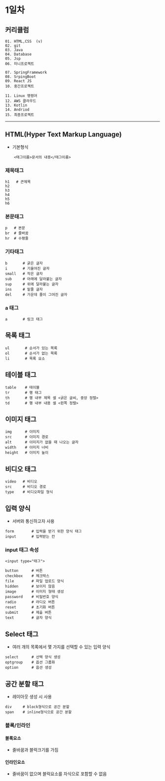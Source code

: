 # 1일차

## 커리큘럼
```
01. HTML,CSS  (v)
02. git
03. Java
04. Database
05. Jsp
06. 미니프로젝트

07. SpringFramework
08. SrpingBoot
09. React JS
10. 중간프로젝트

11. Linux 명령어
12. AWS 클라우드
13. Kotlin
14. Andriod
15. 최종프로젝트
```

---

## HTML(Hyper Text Markup Language)
+ 기본형식
```
    <태그이름>문서의 내용</태그이름>
```

### 제목태그
```
h1   # 큰제목
h2
h3
h4
h5
h6
```

### 본문태그
```
p   # 본문
br  # 줄바꿈 
hr  # 수평줄
```

### 기타태그
```
b       # 굵은 글자
i       # 기울어진 글자
small   # 작은 글자
sub     # 아래에 달라붙는 글자
sup     # 위에 달라붙는 글자
ins     # 밑줄 글자
del     # 가운데 줄이 그어진 글자
```

### a 태그
```
a       # 링크 태그
```

## 목록 태그
```
ul       # 순서가 있는 목록
ol       # 순서가 없는 목록
li       # 목록 요소
```

## 테이블 태그
```
table    # 테이블
tr       # 행 태그
th       # 행 내부 제목 셀 <굵은 글씨, 중앙 정렬>
td       # 행 내부 내용 셀 <왼쪽 정렬>
```

## 이미지 태그
```
img      # 이미지
src      # 이미지 경로
alt      # 이미지가 없을 때 나오는 글자
width    # 이미지 너비
height   # 이미지 높이
```

## 비디오 태그
```
video   # 비디오
src     # 비디오 경로
type    # 비디오파일 형식
```

## 입력 양식
+ 서버와 통신하고자 사용
```
form        # 입력을 받기 위한 양식 태그
input       # 입력받는 칸
```
### input 태그 속성
```
<input type="태그">

button      # 버튼
checkbox    # 체크박스
file        # 파일 업로드 양식
hidden      # 보이지 않음
image       # 이미지 형태 생성
password    # 비밀번호 양식
radio       # 라디오 버튼
reset       # 초기화 버튼
submit      # 제출 버튼
text        # 글자 양식
```

## Select 태그
+ 여러 개의 목록에서 몇 가지를 선택할 수 있는 입력 양식
```
select      # 선택 양식 생성
optgroup    # 옵션 그룹화
option      # 옵션 생성
```

## 공간 분할 태그
+ 레이아웃 생성 시 사용
```
div     # block형식으로 공간 분할
span    # inline형식으로 공간 분할
```

### 블록/인라인
#### 블록요소
+ 줄바꿈과 블럭크기를 가짐

#### 인라인요소
+ 줄바꿈이 없으며 블럭요소를 자식으로 포함할 수 없음

